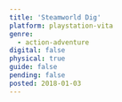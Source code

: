 ```yaml
---
title: 'Steamworld Dig'
platform: playstation-vita
genre:
  - action-adventure
digital: false
physical: true
guide: false
pending: false
posted: 2018-01-03
---
```

